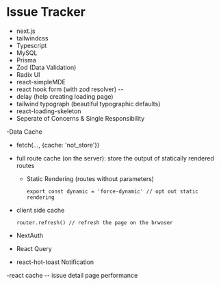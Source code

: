# Issue Tracker

- next.js
- tailwindcss
- Typescript
- MySQL
- Prisma
- Zod (Data Validation)
- Radix UI
- react-simpleMDE
- react hook form (with zod resolver) -- 
- delay (help creating loading page)
- tailwind typograph (beautiful typographic defaults)
- react-loading-skeleton 
- Seperate of Concerns & Single Responsibility

-Data Cache
  - fetch(..., {cache: 'not_store'})
  - full route cache (on the server): store the output of statically rendered routes
    - Static Rendering (routes without parameters)
      ```tsx
      export const dynamic = 'force-dynamic' // opt out static rendering
      ```
  - client side cache
    ```tsx
    router.refresh() // refresh the page on the brwoser
    ```

- NextAuth

- React Query

- react-hot-toast Notification

-react cache -- issue detail page performance